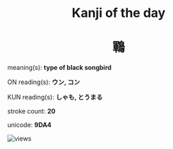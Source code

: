 <h1 align="center">Kanji of the day</h1>
<h1 align="center">鶤</h1>
<p align="left">meaning(s): <b>type of black songbird</b></p>
<p align="left">ON reading(s): <b>ウン, コン</b></p>
<p align="left">KUN reading(s): <b>しゃも, とうまる</b></p>
<p align="left">stroke count: <b>20</b></p>
<p align="left">unicode: <b>9DA4</b></p>
<p align="left"><img src="https://komarev.com/ghpvc/?username=tristanwagner-kanjioftheday&label=Views&color=0e75b6&style=flat" alt="views"/></p>
